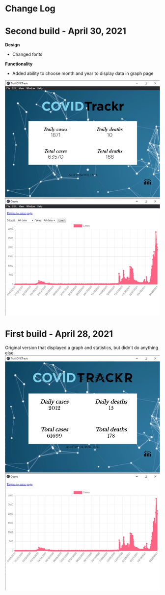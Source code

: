 # Change Log

# Second build - April 30, 2021

**Design**
- Changed fonts

**Functionality**
- Added ability to choose month and year to display data in graph page

![Home page screenshot](https://github.com/mythicalbadger/COVIDTrackr/blob/main/resources/images/second_build/second_build_index.jpg)
![Graph page screenshot](https://github.com/mythicalbadger/COVIDTrackr/blob/main/resources/images/second_build/second_build_graph.jpg)

# First build - April 28, 2021
Original version that displayed a graph and statistics, but didn't do anything else.
![Home page screenshot](https://github.com/mythicalbadger/COVIDTrackr/blob/main/resources/images/first_build/first_build_index.jpg)
![Graph page screenshot](https://github.com/mythicalbadger/COVIDTrackr/blob/main/resources/images/first_build/first_build_graph.jpg)
